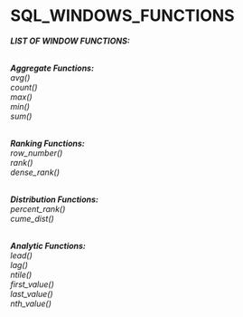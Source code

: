 # SQL_WINDOWS_FUNCTIONS

_**LIST OF WINDOW FUNCTIONS:**_<br><br>

_**Aggregate Functions:**_<br>
_avg() <br>
count() <br>
max() <br>
min() <br>
sum() <br><br>_

_**Ranking Functions:**<br>
row_number()<br>
rank()<br>
dense_rank()_<br><br>

_**Distribution Functions:**<br>
percent_rank()<br>
cume_dist()_<br><br>

_**Analytic Functions:**<br>
lead()<br>
lag()<br>
ntile()<br>
first_value()<br>
last_value()<br>
nth_value()_<br>


